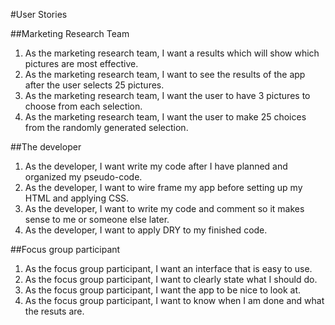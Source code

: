 #User Stories

##Marketing Research Team
1. As the marketing research team, I want a results which will show which pictures are most effective.
2. As the marketing research team, I want to see the results of the app after the user selects 25 pictures.
3. As the marketing research team, I want the user to have 3 pictures to choose from each selection.
4. As the marketing research team, I want the user to make 25 choices from the randomly generated selection.

##The developer
1. As the developer, I want write my code after I have planned and organized my pseudo-code.
2. As the developer, I want to wire frame my app before setting up my HTML and applying CSS.
3. As the developer, I want to write my code and comment so it makes sense to me or someone else later.
4. As the developer, I want to apply DRY to my finished code.


##Focus group participant
1. As the focus group participant, I want an interface that is easy to use.
2. As the focus group participant, I want to clearly state what I should do.
3. As the focus group participant, I want the app to be nice to look at.
4. As the focus group participant, I want to know when I am done and what the resuts are.
